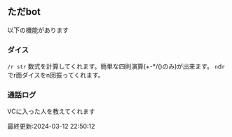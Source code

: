 ## ただbot
以下の機能があります

### ダイス
``/r str``
数式を計算してくれます。簡単な四則演算(+-\*/()のみ)が出来ます。
`n`d`r`でr面ダイスをn回振ってくれます。
### 通話ログ
VCに入った人を教えてくれます

最終更新:2024-03-12 22:50:12


